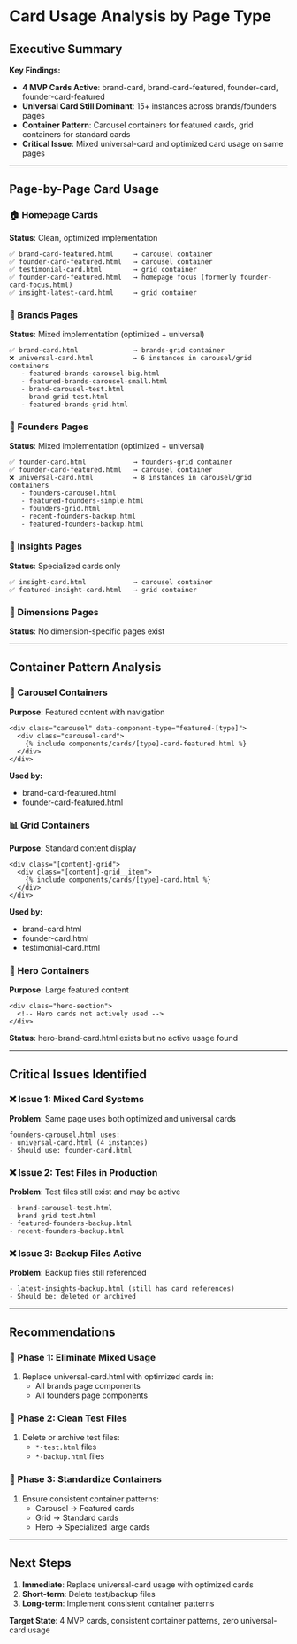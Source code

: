 # Card Usage Analysis by Page Type

## Executive Summary

**Key Findings:**
- **4 MVP Cards Active**: brand-card, brand-card-featured, founder-card, founder-card-featured
- **Universal Card Still Dominant**: 15+ instances across brands/founders pages
- **Container Pattern**: Carousel containers for featured cards, grid containers for standard cards
- **Critical Issue**: Mixed universal-card and optimized card usage on same pages

---

## Page-by-Page Card Usage

### 🏠 Homepage Cards
**Status**: Clean, optimized implementation
```
✅ brand-card-featured.html     → carousel container
✅ founder-card-featured.html   → carousel container
✅ testimonial-card.html        → grid container
✅ founder-card-featured.html   → homepage focus (formerly founder-card-focus.html)
✅ insight-latest-card.html     → grid container
```

### 🏢 Brands Pages
**Status**: Mixed implementation (optimized + universal)
```
✅ brand-card.html              → brands-grid container
❌ universal-card.html          → 6 instances in carousel/grid containers
   - featured-brands-carousel-big.html
   - featured-brands-carousel-small.html
   - brand-carousel-test.html
   - brand-grid-test.html
   - featured-brands-grid.html
```

### 👥 Founders Pages
**Status**: Mixed implementation (optimized + universal)
```
✅ founder-card.html            → founders-grid container
✅ founder-card-featured.html   → carousel container
❌ universal-card.html          → 8 instances in carousel/grid containers
   - founders-carousel.html
   - featured-founders-simple.html
   - founders-grid.html
   - recent-founders-backup.html
   - featured-founders-backup.html
```

### 📰 Insights Pages
**Status**: Specialized cards only
```
✅ insight-card.html            → carousel container
✅ featured-insight-card.html   → grid container
```

### 🎯 Dimensions Pages
**Status**: No dimension-specific pages exist

---

## Container Pattern Analysis

### 🎠 Carousel Containers
**Purpose**: Featured content with navigation
```
<div class="carousel" data-component-type="featured-[type]">
  <div class="carousel-card">
    {% include components/cards/[type]-card-featured.html %}
  </div>
</div>
```

**Used by:**
- brand-card-featured.html
- founder-card-featured.html

### 📊 Grid Containers
**Purpose**: Standard content display
```
<div class="[content]-grid">
  <div class="[content]-grid__item">
    {% include components/cards/[type]-card.html %}
  </div>
</div>
```

**Used by:**
- brand-card.html
- founder-card.html
- testimonial-card.html

### 🎯 Hero Containers
**Purpose**: Large featured content
```
<div class="hero-section">
  <!-- Hero cards not actively used -->
</div>
```

**Status**: hero-brand-card.html exists but no active usage found

---

## Critical Issues Identified

### ❌ Issue 1: Mixed Card Systems
**Problem**: Same page uses both optimized and universal cards
```
founders-carousel.html uses:
- universal-card.html (4 instances)
- Should use: founder-card.html
```

### ❌ Issue 2: Test Files in Production
**Problem**: Test files still exist and may be active
```
- brand-carousel-test.html
- brand-grid-test.html
- featured-founders-backup.html
- recent-founders-backup.html
```

### ❌ Issue 3: Backup Files Active
**Problem**: Backup files still referenced
```
- latest-insights-backup.html (still has card references)
- Should be: deleted or archived
```

---

## Recommendations

### 🎯 Phase 1: Eliminate Mixed Usage
1. Replace universal-card.html with optimized cards in:
   - All brands page components
   - All founders page components

### 🧹 Phase 2: Clean Test Files
1. Delete or archive test files:
   - `*-test.html` files
   - `*-backup.html` files

### 📏 Phase 3: Standardize Containers
1. Ensure consistent container patterns:
   - Carousel → Featured cards
   - Grid → Standard cards
   - Hero → Specialized large cards

---

## Next Steps

1. **Immediate**: Replace universal-card usage with optimized cards
2. **Short-term**: Delete test/backup files
3. **Long-term**: Implement consistent container patterns

**Target State**: 4 MVP cards, consistent container patterns, zero universal-card usage